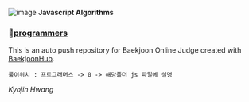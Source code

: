 ![image](https://github.com/KyoJin-Hwang/javascript-algorithm/assets/84490050/442504db-1172-4252-adae-2ed3d9e3bd74) **Javascript Algorithms**

### 💎<a href="https://github.com/KyoJin-Hwang/javascript-algorithm/tree/main/%ED%94%84%EB%A1%9C%EA%B7%B8%EB%9E%98%EB%A8%B8%EC%8A%A4/0">programmers</a>

This is an auto push repository for Baekjoon Online Judge created with [BaekjoonHub](https://github.com/BaekjoonHub/BaekjoonHub).

`풀이위치 : 프로그래머스 -> 0 -> 해당폴더 js 파일에 설명`

*Kyojin Hwang*
